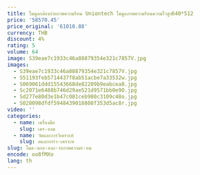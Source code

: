 ```yaml
---
title: โมดูลกล้องถ่ายภาพความร้อน Uniontech โมดูลภาพความร้อนความไวสูง640*512
price: '58570.45'
price_original: '61010.88'
currency: THB
discount: 4%
rating: 5
volume: 64
image: S39eae7c1933c46a88879354e321c7857V.jpg
images:
  - S39eae7c1933c46a88879354e321c7857V.jpg
  - S51193feb5714437f8ab51acbe7a33532w.jpg
  - S069061ddd15543668de82209b9eabcea8.jpg
  - Sc2071e6488b746d29ae521d9571bb0e9O.jpg
  - Sd277e80d3e1b47c081ceb980c3109c48o.jpg
  - S028098dfdf5948439018808f353d5ac8r.jpg
video: ''
categories:
  - name: เครื่องมือ
    slug: เคร-องม
  - name: วัดและการวิเคราะห์
    slug: ดและการว-เคราะห
slug: โมด-ลกล-องถ-ายภาพความร-อน
encode: oo8fMXo
lang: th
---
```

  
